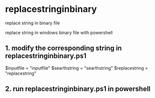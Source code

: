 # replacestringinbinary
replace string in binary file

replace string in windows binary file with powershell

## 1. modify the corresponding string in replacestringinbinary.ps1
$inputfile = "inputfile"
$searthstring = "searthstring"
$replacestring = "replacestring"

## 2. run replacestringinbinary.ps1 in powershell
